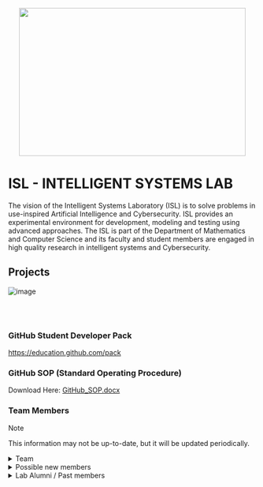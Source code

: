 <p align="center">
  <img width="460" height="300" src="https://github.com/ISL-INTELLIGENT-SYSTEMS-LAB/.github/assets/78773029/f90d7f2f-1d96-4333-9637-3b988f92104e">
</p>

# ISL - INTELLIGENT SYSTEMS LAB
The vision of the Intelligent Systems Laboratory (ISL) is to solve problems in use-inspired 
Artificial Intelligence and Cybersecurity. ISL provides an experimental environment for 
development, modeling and testing using advanced approaches. The ISL is part of the 
Department of Mathematics and Computer Science and its faculty and student members are 
engaged in high quality research in intelligent systems and Cybersecurity.

## Projects
![image](https://github.com/ISL-INTELLIGENT-SYSTEMS-LAB/.github/assets/78773029/efac4010-804a-4615-9c40-f6eb3be3d6d6)

<br><br>

### GitHub Student Developer Pack
https://education.github.com/pack

### GitHub SOP (Standard Operating Procedure)
Download Here: [GitHub_SOP.docx](https://github.com/ISL-INTELLIGENT-SYSTEMS-LAB/.github/files/12774045/GitHub_SOP.docx)

### Team Members
>[!NOTE]
> This information may not be up-to-date, but it will be updated periodically.

<details>
<summary>Team</summary>
Leviticus Lintag
- Nathan Couch
- Oumar Toure
- Carley Brinkley
- Laura DeSantis
- Natalie Griffin
- Adriel Alvarez-Collazo
- Antonio Ball
- Ryan De Jesus
- Garrett Davis
- Ashley Sutherland
- Eric Griep
- Raymond Poythress
- Jevida Owens
- Tivon Brown
- Givante Lewis
- Jesse Claiborne
- Jonathan Golden
- Santino Sini
- Shereiff Garrett
- Toby White
- Ahsza Strange
- David Hawkins
- Luis Hernandez
- Jeremy Graves
- Tyuss Handley
- Bryce Herring
- Catherine Spooner
- Ronpeter Pintac-Divinagracia
- Taylor Brown
- Ramsey McCue
- Matthew Wilkerson
- Paul Rodriguez
- Michael Backus
- Grace Vincent
- Ethan Patten
</details>

<details>
<summary>Possible new members</summary>
Anita Amofah
- Richard Jeffery
- Dayanna Carroll
- Zachary Delaney
- Carrington Pearson
</details>

<details>
<summary>Lab Alumni / Past members</summary>
Jack Santini
- Gabriel Schwinghammer
- Nathaniel Meshaw
- Raymond Kimble
- William Evans
- Roxanna Chambers
- Jonathan Soltren
- Deneen Royal
- David Riddy
- Daniel Bigler
- Joshua Adams
- Daniel Rundell
- Kyle Schultz
- Antwaun Tune
- Da'shawn Morris
- Edward Stephens
- Melvin Bartell
- Gabriel Ohmes
- Khali Crawford
- Ahad Qureshi
- Kalsoom Bibi
- Taryn Rozier
- Timothy Crumel
- Aniyah Little
</details>
